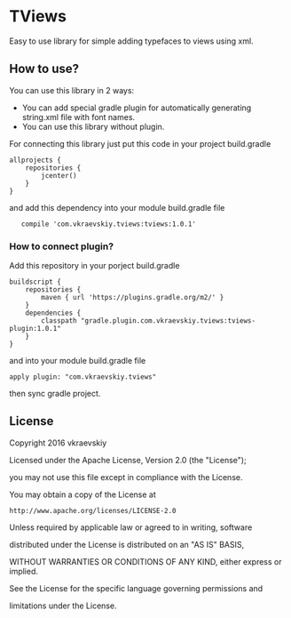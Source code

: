 # TViews

Easy to use library for simple adding typefaces to views using xml.

## How to use?

You can use this library in 2 ways:

  - You can add special gradle plugin for automatically generating string.xml file with font names.
  - You can use this library without plugin.
  
For connecting this library just put this code in your project build.gradle

```
allprojects {
    repositories {
        jcenter()
    }
}
```

and add this dependency into your module build.gradle file

```
   compile 'com.vkraevskiy.tviews:tviews:1.0.1'
```

### How to connect plugin?

Add this repository in your porject build.gradle

```
buildscript {
    repositories {
        maven { url 'https://plugins.gradle.org/m2/' }
    }
    dependencies {
        classpath "gradle.plugin.com.vkraevskiy.tviews:tviews-plugin:1.0.1"
    }
}
```

and into your module build.gradle file

```
apply plugin: "com.vkraevskiy.tviews"
```

then sync gradle project.


## License
Copyright 2016 vkraevskiy

Licensed under the Apache License, Version 2.0 (the "License");

you may not use this file except in compliance with the License.

You may obtain a copy of the License at

    http://www.apache.org/licenses/LICENSE-2.0

Unless required by applicable law or agreed to in writing, software

distributed under the License is distributed on an "AS IS" BASIS,

WITHOUT WARRANTIES OR CONDITIONS OF ANY KIND, either express or implied.

See the License for the specific language governing permissions and

limitations under the License.
